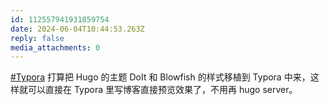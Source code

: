 ```yaml
---
id: 112557941931859754
date: 2024-06-04T10:44:53.263Z
reply: false
media_attachments: 0
---
```


[#Typora](https://e5n.cc/tags/Typora) 打算把 Hugo 的主题 DoIt 和 Blowfish 的样式移植到 Typora 中来，这样就可以直接在 Typora 里写博客直接预览效果了，不用再 hugo server。


